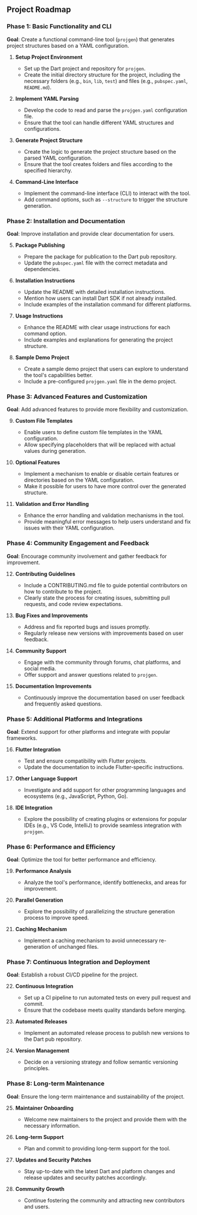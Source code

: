 ## Project Roadmap

### Phase 1: Basic Functionality and CLI

**Goal**: Create a functional command-line tool (`projgen`) that generates project structures based on a YAML configuration.

1. **Setup Project Environment**

   - Set up the Dart project and repository for `projgen`.
   - Create the initial directory structure for the project, including the necessary folders (e.g., `bin`, `lib`, `test`) and files (e.g., `pubspec.yaml`, `README.md`).

2. **Implement YAML Parsing**

   - Develop the code to read and parse the `projgen.yaml` configuration file.
   - Ensure that the tool can handle different YAML structures and configurations.

3. **Generate Project Structure**

   - Create the logic to generate the project structure based on the parsed YAML configuration.
   - Ensure that the tool creates folders and files according to the specified hierarchy.

4. **Command-Line Interface**
   - Implement the command-line interface (CLI) to interact with the tool.
   - Add command options, such as `--structure` to trigger the structure generation.

### Phase 2: Installation and Documentation

**Goal**: Improve installation and provide clear documentation for users.

5. **Package Publishing**

   - Prepare the package for publication to the Dart pub repository.
   - Update the `pubspec.yaml` file with the correct metadata and dependencies.

6. **Installation Instructions**

   - Update the README with detailed installation instructions.
   - Mention how users can install Dart SDK if not already installed.
   - Include examples of the installation command for different platforms.

7. **Usage Instructions**

   - Enhance the README with clear usage instructions for each command option.
   - Include examples and explanations for generating the project structure.

8. **Sample Demo Project**
   - Create a sample demo project that users can explore to understand the tool's capabilities better.
   - Include a pre-configured `projgen.yaml` file in the demo project.

### Phase 3: Advanced Features and Customization

**Goal**: Add advanced features to provide more flexibility and customization.

9. **Custom File Templates**

   - Enable users to define custom file templates in the YAML configuration.
   - Allow specifying placeholders that will be replaced with actual values during generation.

10. **Optional Features**

    - Implement a mechanism to enable or disable certain features or directories based on the YAML configuration.
    - Make it possible for users to have more control over the generated structure.

11. **Validation and Error Handling**
    - Enhance the error handling and validation mechanisms in the tool.
    - Provide meaningful error messages to help users understand and fix issues with their YAML configuration.

### Phase 4: Community Engagement and Feedback

**Goal**: Encourage community involvement and gather feedback for improvement.

12. **Contributing Guidelines**

    - Include a CONTRIBUTING.md file to guide potential contributors on how to contribute to the project.
    - Clearly state the process for creating issues, submitting pull requests, and code review expectations.

13. **Bug Fixes and Improvements**

    - Address and fix reported bugs and issues promptly.
    - Regularly release new versions with improvements based on user feedback.

14. **Community Support**

    - Engage with the community through forums, chat platforms, and social media.
    - Offer support and answer questions related to `projgen`.

15. **Documentation Improvements**
    - Continuously improve the documentation based on user feedback and frequently asked questions.

### Phase 5: Additional Platforms and Integrations

**Goal**: Extend support for other platforms and integrate with popular frameworks.

16. **Flutter Integration**

    - Test and ensure compatibility with Flutter projects.
    - Update the documentation to include Flutter-specific instructions.

17. **Other Language Support**

    - Investigate and add support for other programming languages and ecosystems (e.g., JavaScript, Python, Go).

18. **IDE Integration**
    - Explore the possibility of creating plugins or extensions for popular IDEs (e.g., VS Code, IntelliJ) to provide seamless integration with `projgen`.

### Phase 6: Performance and Efficiency

**Goal**: Optimize the tool for better performance and efficiency.

19. **Performance Analysis**

    - Analyze the tool's performance, identify bottlenecks, and areas for improvement.

20. **Parallel Generation**

    - Explore the possibility of parallelizing the structure generation process to improve speed.

21. **Caching Mechanism**
    - Implement a caching mechanism to avoid unnecessary re-generation of unchanged files.

### Phase 7: Continuous Integration and Deployment

**Goal**: Establish a robust CI/CD pipeline for the project.

22. **Continuous Integration**

    - Set up a CI pipeline to run automated tests on every pull request and commit.
    - Ensure that the codebase meets quality standards before merging.

23. **Automated Releases**

    - Implement an automated release process to publish new versions to the Dart pub repository.

24. **Version Management**
    - Decide on a versioning strategy and follow semantic versioning principles.

### Phase 8: Long-term Maintenance

**Goal**: Ensure the long-term maintenance and sustainability of the project.

25. **Maintainer Onboarding**

    - Welcome new maintainers to the project and provide them with the necessary information.

26. **Long-term Support**

    - Plan and commit to providing long-term support for the tool.

27. **Updates and Security Patches**

    - Stay up-to-date with the latest Dart and platform changes and release updates and security patches accordingly.

28. **Community Growth**
    - Continue fostering the community and attracting new contributors and users.
